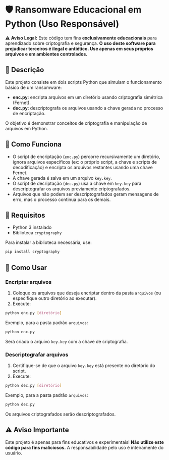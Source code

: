 # 🛡️ Ransomware Educacional em Python (Uso Responsável)

⚠️ **Aviso Legal:** Este código tem fins **exclusivamente educacionais** para aprendizado sobre criptografia e segurança. **O uso deste software para prejudicar terceiros é ilegal e antiético. Use apenas em seus próprios arquivos e em ambientes controlados.**

## 📄 Descrição

Este projeto consiste em dois scripts Python que simulam o funcionamento básico de um ransomware:

- **enc.py**: encripta arquivos em um diretório usando criptografia simétrica (Fernet).
- **dec.py**: descriptografa os arquivos usando a chave gerada no processo de encriptação.

O objetivo é demonstrar conceitos de criptografia e manipulação de arquivos em Python.

## 🧠 Como Funciona

- O script de encriptação (`enc.py`) percorre recursivamente um diretório, ignora arquivos específicos (ex: o próprio script, a chave e scripts de decodificação) e encripta os arquivos restantes usando uma chave Fernet.
- A chave gerada é salva em um arquivo `key.key`.
- O script de decriptação (`dec.py`) usa a chave em `key.key` para descriptografar os arquivos previamente criptografados.
- Arquivos que não podem ser descriptografados geram mensagens de erro, mas o processo continua para os demais.

## 🔧 Requisitos

- Python 3 instalado
- Biblioteca `cryptography`

Para instalar a biblioteca necessária, use:

```bash
pip install cryptography
```

## 🚀 Como Usar

### Encriptar arquivos

1. Coloque os arquivos que deseja encriptar dentro da pasta `arquivos` (ou especifique outro diretório ao executar).
2. Execute:

```bash
python enc.py [diretório]
```

Exemplo, para a pasta padrão `arquivos`:

```bash
python enc.py
```

Será criado o arquivo `key.key` com a chave de criptografia.

### Descriptografar arquivos

1. Certifique-se de que o arquivo `key.key` está presente no diretório do script.
2. Execute:

```bash
python dec.py [diretório]
```

Exemplo, para a pasta padrão `arquivos`:

```bash
python dec.py
```

Os arquivos criptografados serão descriptografados.

## ⚠️ Aviso Importante

Este projeto é apenas para fins educativos e experimentais! **Não utilize este código para fins maliciosos.** A responsabilidade pelo uso é inteiramente do usuário.
